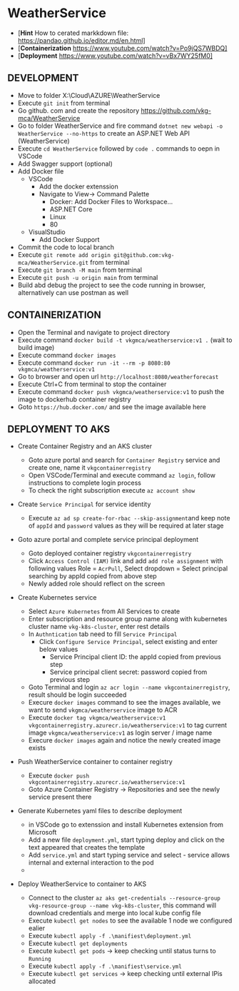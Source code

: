 # WeatherService

- [**Hint** How to cerated markkdown file: https://pandao.github.io/editor.md/en.html]
- [**Containerization** https://www.youtube.com/watch?v=Po9jQS7WBDQ]
- [**Deployment** https://www.youtube.com/watch?v=vBx7WY25fM0]

## DEVELOPMENT

- Move to folder X:\Cloud\AZURE\WeatherService
- Execute  `git init` from terminal
- Go github. com and create the repository https://github.com/vkg-mca/WeatherService
- Go to folder WeatherService and fire command `dotnet new webapi -o WeatherService --no-https` to create an ASP.NET Web API (WeatherService)
- Execute `cd WeatherService` followed by `code .` commands to oepn in VSCode
- Add Swagger support (optional)
- Add Docker file
	- VSCode
		- Add the docker extenssion
		- Navigate to View-> Command Palette 
			- Docker: Add Docker Files to Workspace...
			- ASP.NET Core
			- Linux
			- 80
	- VisualStudio
		- Add Docker Support
- Commit the code to local branch
- Execute `git remote add origin git@github.com:vkg-mca/WeatherService.git` from terminal
- Execute `git branch -M main` from terminal
- Execute `git push -u origin main` from terminal
- Build abd debug the project to see the code running in browser, alternatively can use postman as well

## CONTAINERIZATION

- Open the Terminal and navigate to project directory
- Execute command `docker build -t vkgmca/weatherservice:v1 .` (wait to build image)
- Execute command `docker images`
- Execute command `docker run -it --rm -p 8080:80 vkgmca/weatherservice:v1`
- Go to browser and open url `http://localhost:8080/weatherforecast`
- Execute Ctrl+C from terminal to stop the container
- Execute command `docker push vkgmca/weatherservice:v1` to push the image to dockerhub container registry
- Goto `https://hub.docker.com/` and see the image available here

## DEPLOYMENT TO AKS

- Create Container Registry and an AKS cluster
	- Goto azure portal and search for `Container Registry` service and create one, name it `vkgcontainerregistry`
	- Open VSCode/Terminal and execute command `az login`, follow instructions to complete login process
	- To check the right subscription execute `az account show`
- Create `Service Principal` for service identity
	- Execute `az ad sp create-for-rbac --skip-assignment`and keep note of `appId` and `password` values as they will be required at later stage
- Goto azure portal and complete service principal deployment
	- Goto deployed container registry `vkgcontainerregistry`
	- Click `Access Control (IAM)` link and add `add role assignment` with following values
		Role = `AcrPull`, Select dropdown = Select principal searching by appId copied from above step
	- Newly added role should reflect on the screen
- Create Kubernetes service
	- Select `Azure Kubernetes` from All Services to create
	- Enter subscription and resource group name along with kubernetes cluster name `vkg-k8s-cluster`, enter rest details
	- In `Authntication` tab need to fill `Service Principal`
		- Click `Configure Service Principal`, select existing and enter below values
			- Service Principal client ID: the appId copied from previous step
			- Service principal client secret: password copied from previous step
	- Goto Terminal and login `az acr login --name vkgcontainerregistry`, result should be login succeeded
	- Execure `docker images` command to see the images available, we want to send `vkgmca/weatherservice` image to ACR
	- Execute `docker tag vkgmca/weatherservice:v1 vkgcontainerregistry.azurecr.io/weatherservice:v1` to tag current image `vkgmca/weatherservice:v1` as login server / image name
	- Execure `docker images` again and notice the newly created image exists

- Push WeatherService container to container registry
	- Execute `docker push vkgcontainerregistry.azurecr.io/weatherservice:v1`
	- Goto Azure Container Registry -> Repositories and see the newly service present there

- Generate Kubernetes yaml files to describe deployment
	- in VSCode go to extenssion and install Kubernetes extension from Microsoft
	- Add a new file `deployment.yml`, start typing deploy and click on the text appeared that creates the template
	- Add `service.yml` and start typing service and select - service allows internal and external interaction to the pod
	- 

- Deploy WeatherService to container to AKS
	- Connect to the cluster `az aks get-credentials --resource-group vkg-resource-group --name vkg-k8s-cluster`, this command will download credentials and merge into local kube config file
	- Execute `kubectl get nodes` to see the available 1 node we configured ealier
	- Execute `kubectl apply -f .\manifiest\deployment.yml`
	- Execute `kubectl get deployments`
	- Execute `kubectl get pods` -> keep checking until status turns to `Running`
	- Execute `kubectl apply -f .\manifiest\service.yml`
	- Execute `kubectl get services` -> keep checking until external IPis allocated
